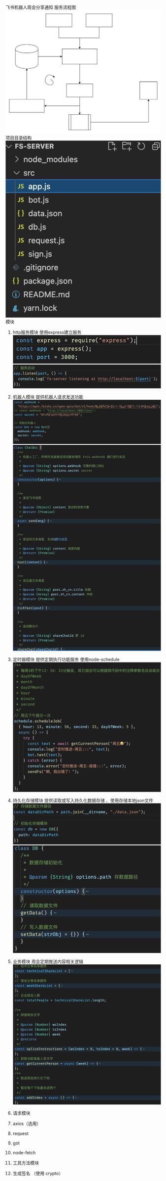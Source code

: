 飞书机器人周会分享通知 
服务流程图
![服务流程图](./image/1.svg)
项目目录结构
![项目目录结构](./image/2.png)
模块
1. http服务模块
使用express建立服务
![http服务模块](./image/3.png)
![http服务模块](./image/4.png)

2. 机器人模块
提供机器人请求发送功能
![机器人模块](./image/5.png)
![机器人模块](./image/6.png)

3. 定时器模块
提供定期执行功能服务 使用node-schedule
![定时器 模块](./image/7.png)

4. 持久化存储模块
提供读取或写入持久化数据存储 、使用存储本地json文件
![持久化存储模块](./image/8.png)
![持久化存储模块](./image/9.png)

5. 业务模块
周会定期推送内容相关逻辑
![业务模块](./image/10.png)

6. 请求模块
  1. axios（选用）
  2. request
  3. got
  4. node-fetch

7. 工具方法模块
  1. 生成签名 （使用 crypto）
